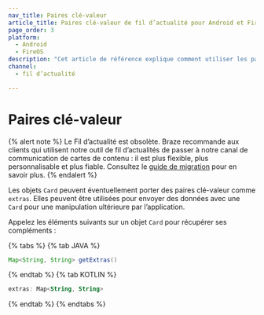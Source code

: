 ```yaml
---
nav_title: Paires clé-valeur
article_title: Paires clé-valeur de fil d’actualité pour Android et FireOS
page_order: 3
platform: 
  - Android
  - FireOS
description: "Cet article de référence explique comment utiliser les paires clé-valeur de fil d'actualité dans votre application Android ou FireOS."
channel:
  - fil d’actualité

---
```


# Paires clé-valeur

{% alert note %}
Le Fil d’actualité est obsolète. Braze recommande aux clients qui utilisent notre outil de fil d’actualités de passer à notre canal de communication de cartes de contenu : il est plus flexible, plus personnalisable et plus fiable. Consultez le [guide de migration]({{site.baseurl}}/user_guide/message_building_by_channel/content_cards/migrating_from_news_feed/) pour en savoir plus.
{% endalert %}

Les objets `Card` peuvent éventuellement porter des paires clé-valeur comme `extras`. Elles peuvent être utilisées pour envoyer des données avec une `Card` pour une manipulation ultérieure par l’application.

Appelez les éléments suivants sur un objet `Card` pour récupérer ses compléments :

{% tabs %}
{% tab JAVA %}

```java
Map<String, String> getExtras()
```

{% endtab %}
{% tab KOTLIN %}

```kotlin
extras: Map<String, String>
```

{% endtab %}
{% endtabs %}
